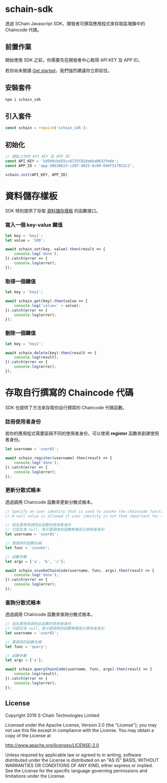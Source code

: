# schain-sdk

透過 SChain Javascript SDK，開發者可撰寫應用程式來存取區塊鍊中的 Chaincode 代碼。

## 前置作業

開始使用 SDK 之前，你需要先在開發者中心取得 API KEY 及 APP ID。

若你尚未閱讀 [Get started](https://github.com/issbgkh/schain-get-started)，我們強烈建議你立即前往。

## 安裝套件
```javascript
npm i schain_sdk
```

## 引入套件

```javascript
const schain = require('schain_sdk');
```
## 初始化
```javascript
// 請貼上你的 API KEY 及 APP ID
const API_KEY = '5d5b9cbd55cc6725f82dabba0632fe6e';
const APP_ID = 'app-38b30623-c207-4025-8c80-69df51f822c2';

schain.init(API_KEY, APP_ID)
```


# 資料儲存樣板

SDK 特別提供了存取 [資料儲存樣板](https://github.com/issbgkh/simple-store) 的函數接口。

### 寫入一個 key-value 鍵值
```javascript
let key = 'key1';
let value = '100';

await schain.set(key, value).then(result => {
    console.log('done');
}).catch(error => {
    console.log(error);
});
```

### 取得一個鍵值
```javascript
let key = 'key1';

await schain.get(key).then(value => {
    console.log('value=' + value);
}).catch(error => {
    console.log(error);
});
```

### 刪除一個鍵值
```javascript
let key = 'key1';

await schain.delete(key).then(result => {
    console.log(result);
}).catch(error => {
    console.log(error);
});
```


# 存取自行撰寫的 Chaincode 代碼

SDK 也提供了方法來存取你自行撰寫的 Chaincode 代碼函數。

### 註冊使用者身份
若你的應用程式需要區隔不同的使用者身份，可以使用 **register** 函數來創建使用者身份。

```javascript
let username = 'user01';

await schain.register(username).then(result => {
    console.log('done');
}).catch(error => {
    console.log(error);
});
```

### 更新分散式帳本
透過調用 Chaincode 函數來更新分散式帳本。

```javascript
// Specify an user identity that is used to invoke the chaincode function.
// A null value is allowed if user identity is not that important for this function.

// 指名要用來調用此函數的使用者身份
// 可設定為 null，表示要調用的函數無需區分使用者身份
let username = 'user01';

// 要調用的函數名稱
let func = 'invoke';

// 函數參數
let args = ['a', 'b', 'c'];

await schain.invokeChainCode(username, func, args).then(result => {
    console.log('done');
}).catch(error => {
    console.log(error);
});
```

### 查詢分散式帳本
透過調用 Chaincode 函數來查詢分散式帳本。

```javascript
// 指名要用來調用此函數的使用者身份
// 可設定為 null，表示要調用的函數無需區分使用者身份
let username = 'user01';

// 要調用的函數名稱
let func = 'query';

// 函數參數
let args = ['a'];

await schain.queryChainCode(username, func, args).then(result => {
    console.log(result);
}).catch(error => {
    console.log(error);
});
```

## License
Copyright 2019 S-Chain Technologies Limited

Licensed under the Apache License, Version 2.0 (the "License");
you may not use this file except in compliance with the License.
You may obtain a copy of the License at

http://www.apache.org/licenses/LICENSE-2.0

Unless required by applicable law or agreed to in writing, software
distributed under the License is distributed on an "AS IS" BASIS,
WITHOUT WARRANTIES OR CONDITIONS OF ANY KIND, either express or implied.
See the License for the specific language governing permissions and
limitations under the License.
